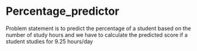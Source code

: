 # Percentage_predictor
Problem statement is to predict the percentage of a student based on the number of study hours and we have to calculate the predicted score if a student studies for 9.25 hours/day
